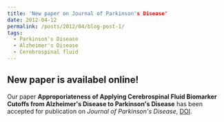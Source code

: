 ```yaml
---
title: 'New paper on Journal of Parkinson's Disease'
date: 2012-04-12
permalink: /posts/2012/04/blog-post-1/
tags:
  - Parkinson's Disease
  - Alzheimer's Disease
  - Cerebrospinal fluid
---
```


New paper is availabel online!
-----

Our paper <b>Approporiateness of Applying Cerebrospinal Fluid Biomarker Cutoffs from Alzheimer's Disease to Parkinson's Disease</b> has been
accepted for publication on <i>Journal of Parkinson's Disease</i>, [DOI](https://doi.org/10.3233/JPD-212989).

